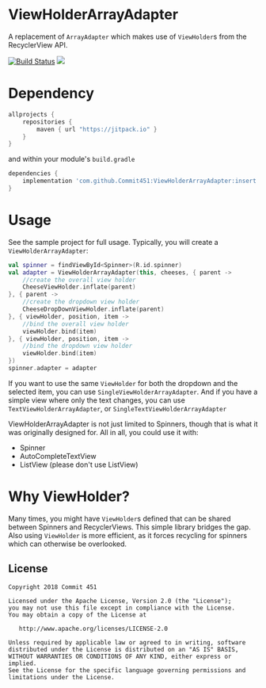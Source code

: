 # ViewHolderArrayAdapter
A replacement of `ArrayAdapter` which makes use of `ViewHolder`s from the RecyclerView API.

[![Build Status](https://travis-ci.org/Commit451/ViewHolderArrayAdapter.svg?branch=master)](https://travis-ci.org/Commit451/ViewHolderArrayAdapter) [![](https://jitpack.io/v/Commit451/ViewHolderArrayAdapter.svg)](https://jitpack.io/#Commit451/ViewHolderArrayAdapter)

# Dependency
```gradle
allprojects {
    repositories {
        maven { url "https://jitpack.io" }
    }
}
```
and within your module's `build.gradle`

```gradle
dependencies {
    implementation 'com.github.Commit451:ViewHolderArrayAdapter:insert.latest.version'
}
```

# Usage
See the sample project for full usage.
Typically, you will create a `ViewHolderArrayAdapter`:
```kotlin
val spinner = findViewById<Spinner>(R.id.spinner)
val adapter = ViewHolderArrayAdapter(this, cheeses, { parent ->
    //create the overall view holder
    CheeseViewHolder.inflate(parent)
}, { parent ->
    //create the dropdown view holder
    CheeseDropDownViewHolder.inflate(parent)
}, { viewHolder, position, item ->
    //bind the overall view holder
    viewHolder.bind(item)
}, { viewHolder, position, item ->
    //bind the dropdown view holder
    viewHolder.bind(item)
})
spinner.adapter = adapter
```

If you want to use the same `ViewHolder` for both the dropdown and the selected item, you can use `SingleViewHolderArrayAdapter`. And if you have a simple view where only the text changes, you can use `TextViewHolderArrayAdapter`, or `SingleTextViewHolderArrayAdapter`

ViewHolderArrayAdapter is not just limited to Spinners, though that is what it was originally designed for. All in all, you could use it with:
- Spinner
- AutoCompleteTextView
- ListView (please don't use ListView)

# Why ViewHolder?
Many times, you might have `ViewHolder`s defined that can be shared between Spinners and RecyclerViews. This simple library bridges the gap. Also using `ViewHolder` is more efficient, as it forces recycling for spinners which can otherwise be overlooked.

License
--------

    Copyright 2018 Commit 451

    Licensed under the Apache License, Version 2.0 (the "License");
    you may not use this file except in compliance with the License.
    You may obtain a copy of the License at

       http://www.apache.org/licenses/LICENSE-2.0

    Unless required by applicable law or agreed to in writing, software
    distributed under the License is distributed on an "AS IS" BASIS,
    WITHOUT WARRANTIES OR CONDITIONS OF ANY KIND, either express or implied.
    See the License for the specific language governing permissions and
    limitations under the License.

